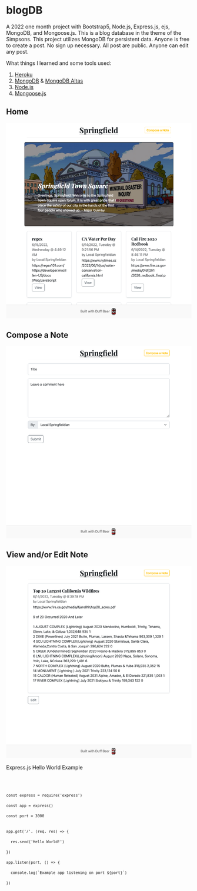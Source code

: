 # blogDB

A 2022 one month project with Bootstrap5, Node.js, Express.js, ejs, MongoDB, and Mongoose.js. This is a blog database in the theme of the Simpsons. This project utilizes MongoDB for persistent data. Anyone is free to create a post. No sign up necessary. All post are public. Anyone can edit any post.

What things I learned and some tools used:
1) [Heroku](https://www.heroku.com)
2) [MongoDB](https://www.mongodb.com) & [MongoDB Altas](https://www.mongodb.com/atlas)
3) [Node.js](https://nodejs.org)
4) [Mongoose.js](https://mongoosejs.com/docs/guide.html)

## Home
<img src="img-home.png" width="720" height="auto">

## Compose a Note
<img src="img-compose.png" width="720" height="auto">


## View and/or Edit Note
<img src="img-viewedit.png" width="720" height="auto">



Express.js Hello World Example

<code>
  
    const express = require('express')

    const app = express()

    const port = 3000


    app.get('/', (req, res) => {

      res.send('Hello World!')

    })

    app.listen(port, () => {

      console.log(`Example app listening on port ${port}`)

    })
</code>
